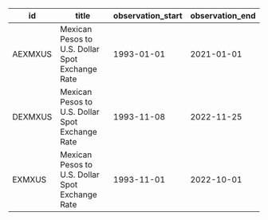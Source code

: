 | id      | title                                           | observation_start   | observation_end   |
|---------|-------------------------------------------------|---------------------|-------------------|
| AEXMXUS | Mexican Pesos to U.S. Dollar Spot Exchange Rate | 1993-01-01          | 2021-01-01        |
| DEXMXUS | Mexican Pesos to U.S. Dollar Spot Exchange Rate | 1993-11-08          | 2022-11-25        |
| EXMXUS  | Mexican Pesos to U.S. Dollar Spot Exchange Rate | 1993-11-01          | 2022-10-01        |